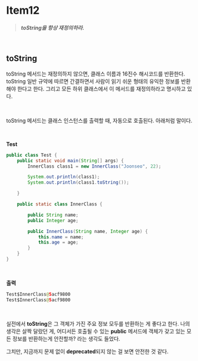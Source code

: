 # Item12

> ***toString을 항상 재정의하라.***

 <br>

## toString

 toString 메서드는 재정의하지 않으면, 클래스 이름과 16진수 해시코드를 반환한다. toString 일반 규약에 따르면 간결하면서 사람이 읽기 쉬운 형태의 유익한 정보를 반환해야 한다고 한다. 그리고 모든 하위 클래스에서 이 메서드를 재정의하라고 명시하고 있다.

  <br>

toString 메서드는 클래스 인스턴스를 출력할 때, 자동으로 호출된다. 아래처럼 말이다.

 <br>

**Test**

```java
public class Test {
    public static void main(String[] args) {
        InnerClass class1 = new InnerClass("Joonseo", 22);

        System.out.println(class1);
        System.out.println(class1.toString());

    }

    public static class InnerClass {

        public String name;
        public Integer age;

        public InnerClass(String name, Integer age) {
            this.name = name;
            this.age = age;
        }
    }
}
```

 <br>

**출력**

```java
Test$InnerClass@5acf9800
Test$InnerClass@5acf9800
```

 <br>

 실전에서 **toString**은 그 객체가 가진 주요 정보 모두를 반환하는 게 좋다고 한다. 나의 생각은 살짝 달랐던 게, 어디서든 호출될 수 있는 **public** 메서드에 객체가 갖고 있는 모든 정보를 반환하는게 안전할까? 라는 생각도 들었다.

그치만, 지금까지 문제 없이 **deprecated**되지 않는 걸 보면 안전한 것 같다.

 <br>

